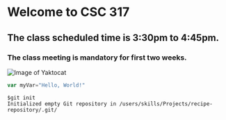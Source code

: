 # Welcome to CSC 317
## The class scheduled time is 3:30pm to 4:45pm. 
### The class meeting is mandatory for first two weeks. 
![Image of Yaktocat](https://octodex.github.com/images/yaktocat.png)
``` javascript
var myVar="Hello, World!"

```
```
$git init
Initialized empty Git repository in /users/skills/Projects/recipe-repository/.git/
```
